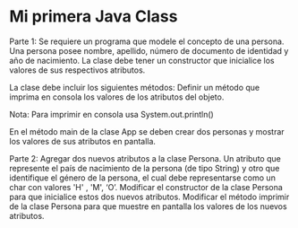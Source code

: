 # Mi primera Java Class
Parte 1:
Se requiere un programa que modele el concepto de una persona. Una persona posee nombre, apellido, número de documento de identidad y año de nacimiento. La clase debe tener un constructor que inicialice los valores de sus respectivos atributos.

La clase debe incluir los siguientes métodos:
Definir un método que imprima en consola los valores de los atributos del objeto.

Nota: Para imprimir en consola usa System.out.println()

En el método main de la clase App se deben crear dos personas y mostrar los valores de sus atributos en pantalla.

Parte 2:
Agregar dos nuevos atributos a la clase Persona. 
Un atributo que represente el país de nacimiento de la persona (de tipo String) y otro que identifique el género de la persona, el cual debe representarse como un char con valores 'H' , 'M', ‘O’.
Modificar el constructor de la clase Persona para que inicialice estos dos nuevos atributos.
Modificar el método imprimir de la clase Persona para que muestre en pantalla los valores de los nuevos atributos.

